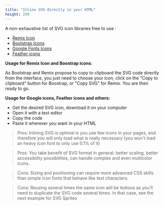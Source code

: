 ```yaml
---
title: "Inline SVG directly in your HTML"
height: 200
---
```


A non-exhaustive list of SVG icon libraries free to use :

- [Remix Icon](https://remixicon.com/)
- [Bootstrap Icons](https://icons.getbootstrap.com/)
- [Google Fonts Icons](https://fonts.google.com/icons?selected=Material+Icons)
- [Feather icons](https://feathericons.com/)

**Usage for Remix Icon and Boostrap icons**:

As Bootstrap and Remix propose to copy to clipboard the SVG code directly from the interface,
you just need to choose your icon, click on the "Copy to clipboard" button for Boostrap, or "Copy SVG" for Remix.
You are then ready to go.


**Usage for Google icons, Feather icons and others:**

- Get the desired SVG icon, download it on your computer 
- Open it with a text editor
- Copy the code
- Paste it wherever you want in your HTML


> Pros: Inlining SVG is optimal is you use few icons in your pages, 
> and therefore you will only load what is really necessary
> (you won't load an heavy icon font to only use 0.1% of it)

> Pros: You take benefit of SVG format in general: better scaling, better accessibility possibilities, can handle complex and even multicolor icons. 

> Cons: Sizing and positioning can require more advanced CSS skills than simple icon fonts that behave like text characters.

> Cons: Reusing several times the same icon will be tedious as you'll need to duplicate the SVG code several times. In that case, see the next example for SVG Sprites

